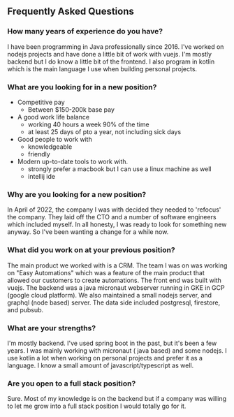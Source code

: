 ## Frequently Asked Questions

### How many years of experience do you have?

I have been programming in Java professionally since 2016. I've worked on nodejs projects and have done a little bit of
work with vuejs. I'm mostly backend but I do know a little bit of the frontend. I also program in kotlin which is the
main language I use when building personal projects.

### What are you looking for in a new position?

- Competitive pay
    - Between $150-200k base pay
- A good work life balance
    - working 40 hours a week 90% of the time
    - at least 25 days of pto a year, not including sick days
- Good people to work with
    - knowledgeable
    - friendly
- Modern up-to-date tools to work with.
    - strongly prefer a macbook but I can use a linux machine as well
    - intellij ide

### Why are you looking for a new position?

In April of 2022, the company I was with decided they needed to 'refocus' the company. They laid off the CTO and a
number of software engineers which included myself. In all honesty, I was ready to look for something new anyway. So
I've been wanting a change for a while now.

### What did you work on at your previous position?

The main product we worked with is a CRM. The team I was on was working on "Easy Automations" which was a feature of the
main product that allowed our customers to create automations. The front end was built with vuejs. The backend was a
java micronaut webserver running in GKE in GCP (google cloud platform). We also maintained a small nodejs server, and
graphql (node based) server. The data side included postgresql, firestore, and pubsub.

### What are your strengths?

I'm mostly backend. I've used spring boot in the past, but it's been a few years. I was mainly working with micronaut (
java based) and some nodejs. I use kotlin a lot when working on personal projects and prefer it as a language. I know a
small amount of javascript/typescript as well.

### Are you open to a full stack position?

Sure. Most of my knowledge is on the backend but if a company was willing to let me grow into a full stack position I
would totally go for it.
